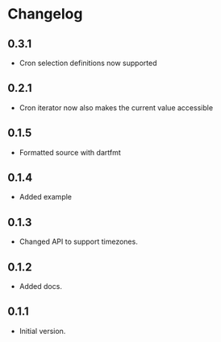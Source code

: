 # Changelog

## 0.3.1

- Cron selection definitions now supported


## 0.2.1

- Cron iterator now also makes the current value accessible


## 0.1.5

- Formatted source with dartfmt


## 0.1.4

- Added example


## 0.1.3

- Changed API to support timezones.


## 0.1.2

- Added docs.


## 0.1.1

- Initial version.
